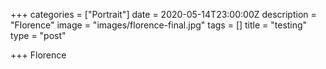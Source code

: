 +++
categories = ["Portrait"]
date = 2020-05-14T23:00:00Z
description = "Florence"
image = "images/florence-final.jpg"
tags = []
title = "testing"
type = "post"

+++
Florence